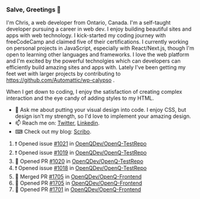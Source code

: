 ### Salve, Greetings 👋

I'm Chris, a web developer from Ontario, Canada. I'm a self-taught developer pursuing a career in web dev. I enjoy building beautiful sites and apps with web technology.
I kick-started my coding journey with freeCodeCamp and claimed five of their certifications.  I currently working on personal projects in JavaScript, especially with React/Next.js, though I'm open to learning other languages and frameworks. I love the web platform and I'm excited by the powerful technolgies which can developers can efficiently build amazing sites and apps with. Lately I've been getting my feet wet with larger projects by contributing to https://github.com/Automattic/wp-calypso .

When I get down to coding, I enjoy the satisfaction of creating complex interaction and the eye candy of adding styles to my HTML. 

- 💬 Ask me about putting your visual design into code. I enjoy CSS, but design isn't my strength, so I'd love to implement your amazing design.
- 📫 Reach me on: [Twitter](https://twitter.com/Christo28120856), [Linkedin](https://www.linkedin.com/in/christopher-stevers-07b9a5204/).
- ⌨ Check out my blog: [Scribo](https://christopherstevers.cf).
<!--
**Christopher-Stevers/Christopher-Stevers** is a ✨ _special_ ✨ repository because its `README.md` (this file) appears on your GitHub profile.

Here are some ideas to get you started:

- 🔭 I’m currently working on ...
- 🌱 I’m currently learning ...
- 👯 I’m looking to collaborate on ...
- 🤔 I’m looking for help with ...
- 😄 Pronouns: ...
- ⚡ Fun fact: ...
-->

<!--START_SECTION:activity-->
1. ❗️ Opened issue [#1021](https://github.com/OpenQDev/OpenQ-TestRepo/issues/1021) in [OpenQDev/OpenQ-TestRepo](https://github.com/OpenQDev/OpenQ-TestRepo)
2. ❗️ Opened issue [#1019](https://github.com/OpenQDev/OpenQ-TestRepo/issues/1019) in [OpenQDev/OpenQ-TestRepo](https://github.com/OpenQDev/OpenQ-TestRepo)
3. 💪 Opened PR [#1020](https://github.com/OpenQDev/OpenQ-TestRepo/pull/1020) in [OpenQDev/OpenQ-TestRepo](https://github.com/OpenQDev/OpenQ-TestRepo)
4. ❗️ Opened issue [#1018](https://github.com/OpenQDev/OpenQ-TestRepo/issues/1018) in [OpenQDev/OpenQ-TestRepo](https://github.com/OpenQDev/OpenQ-TestRepo)
5. 🎉 Merged PR [#1705](https://github.com/OpenQDev/OpenQ-Frontend/pull/1705) in [OpenQDev/OpenQ-Frontend](https://github.com/OpenQDev/OpenQ-Frontend)
6. 💪 Opened PR [#1705](https://github.com/OpenQDev/OpenQ-Frontend/pull/1705) in [OpenQDev/OpenQ-Frontend](https://github.com/OpenQDev/OpenQ-Frontend)
7. 💪 Opened PR [#1701](https://github.com/OpenQDev/OpenQ-Frontend/pull/1701) in [OpenQDev/OpenQ-Frontend](https://github.com/OpenQDev/OpenQ-Frontend)
<!--END_SECTION:activity-->
